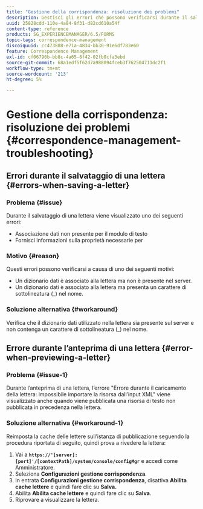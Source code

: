 ```yaml
---
title: "Gestione della corrispondenza: risoluzione dei problemi"
description: Gestisci gli errori che possono verificarsi durante il salvataggio di una lettera in un ambiente AEM Forms.
uuid: 25828cdd-110e-4a84-8f31-d82cd610a54f
content-type: reference
products: SG_EXPERIENCEMANAGER/6.5/FORMS
topic-tags: correspondence-management
discoiquuid: cc473808-e71a-4834-bb30-91e6df783e60
feature: Correspondence Management
exl-id: cf06796b-bb8c-4a65-8f42-02fb0cfa3ebd
source-git-commit: 68a1edf5f62d7a988094fceb3f762504711dc2f1
workflow-type: tm+mt
source-wordcount: '213'
ht-degree: 5%

---
```


# Gestione della corrispondenza: risoluzione dei problemi {#correspondence-management-troubleshooting}

## Errori durante il salvataggio di una lettera {#errors-when-saving-a-letter}

### Problema   {#issue}

Durante il salvataggio di una lettera viene visualizzato uno dei seguenti errori:

* Associazione dati non presente per il modulo di testo
* Fornisci informazioni sulla proprietà necessarie per

### Motivo {#reason}

Questi errori possono verificarsi a causa di uno dei seguenti motivi:

* Un dizionario dati è associato alla lettera ma non è presente nel server.
* Un dizionario dati è associato alla lettera ma presenta un carattere di sottolineatura (_) nel nome.

### Soluzione alternativa {#workaround}

Verifica che il dizionario dati utilizzato nella lettera sia presente sul server e non contenga un carattere di sottolineatura (_) nel nome.

## Errore durante l’anteprima di una lettera {#error-when-previewing-a-letter}

### Problema   {#issue-1}

Durante l’anteprima di una lettera, l’errore &quot;Errore durante il caricamento della lettera: impossibile importare la risorsa dall’input XML&quot; viene visualizzato anche quando viene pubblicata una risorsa di testo non pubblicata in precedenza nella lettera.

### Soluzione alternativa {#workaround-1}

Reimposta la cache delle lettere sull’istanza di pubblicazione seguendo la procedura riportata di seguito, quindi prova a rivedere la lettera:

1. Vai a **`https://'[server]:[port]'/[contextPath]/system/console/configMgr`** e accedi come Amministratore.
1. Seleziona **Configurazioni gestione corrispondenza**.
1. In entrata **Configurazioni gestione corrispondenza**, disattiva **Abilita cache lettere** e quindi fare clic su **Salva.**
1. Abilita **Abilita cache lettere** e quindi fare clic su **Salva**.
1. Riprovare a visualizzare la lettera.
